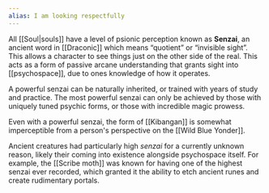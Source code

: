 ```yaml
---
alias: I am looking respectfully
---
```

All [[Soul|souls]] have a level of psionic perception known as **Senzai**, an ancient word in [[Draconic]] which means “quotient” or “invisible sight”. This allows a character to see things just on the other side of the real. This acts as a form of passive arcane understanding that grants sight into [[psychospace]], due to ones knowledge of how it operates.

A powerful senzai can be naturally inherited, or trained with years of study and practice. The most powerful senzai can only be achieved by those with uniquely tuned psychic forms, or those with incredible magic prowess.

Even with a powerful senzai, the form of [[Kibangan]] is somewhat imperceptible from a person's perspective on the [[Wild Blue Yonder]].

Ancient creatures had particularly high *senzai* for a currently unknown reason, likely their coming into existence alongside psychospace itself. For example, the [[Scribe moth]] was known for having one of the highest senzai ever recorded, which granted it the ability to etch ancient runes and create rudimentary portals.